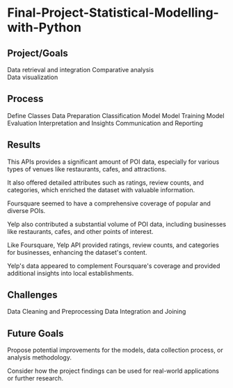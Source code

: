 # Final-Project-Statistical-Modelling-with-Python

## Project/Goals
Data retrieval and integration
Comparative analysis    
Data visualization


## Process
Define Classes
Data Preparation
Classification Model
Model Training
Model Evaluation
Interpretation and  Insights
Communication and Reporting 


## Results

This APIs provides a significant amount of POI data, especially for various types of venues like restaurants, cafes, and attractions.

It also offered detailed attributes such as ratings, review counts, and categories, which enriched the dataset with valuable information.

Foursquare seemed to have a comprehensive coverage of popular and diverse POIs.

Yelp also contributed a substantial volume of POI data, including businesses like restaurants, cafes, and other points of interest.

Like Foursquare, Yelp API provided ratings, review counts, and categories for businesses, enhancing the dataset's content.

Yelp's data appeared to complement Foursquare's coverage and provided additional insights into local establishments.


## Challenges 
Data Cleaning and Preprocessing
Data Integration and Joining


## Future Goals
Propose potential improvements for the models, data collection process, or analysis methodology.

Consider how the project findings can be used for real-world applications or further research.

